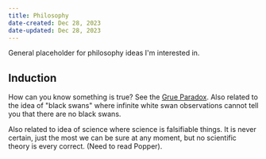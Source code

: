 ```yaml
---
title: Philosophy
date-created: Dec 28, 2023
date-updated: Dec 28, 2023
---
```


General placeholder for philosophy ideas I'm interested in.

## Induction

How can you know something is true? See the [Grue Paradox](https://en.wikipedia.org/wiki/New_riddle_of_induction). Also related to the idea of "black swans" where infinite white swan observations cannot tell you that there are no black swans.

Also related to idea of science where science is falsifiable things. It is never certain, just the most we can be sure at any moment, but no scientific theory is every correct. (Need to read Popper).

